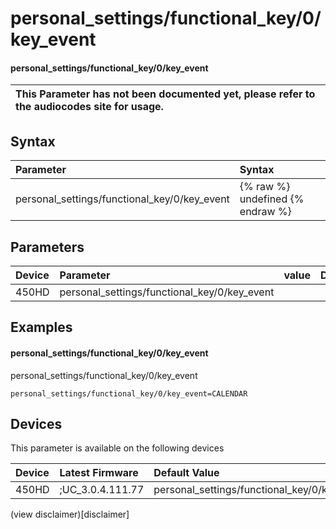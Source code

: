 ﻿---
description: personal_settings/functional_key/0/key_event
search:
    keywords: ['personal_settings','functional_key','0','key_event']
---

# personal_settings/functional_key/0/key_event

#### personal_settings/functional_key/0/key_event


| This Parameter has not been documented yet, please refer to the audiocodes site for usage.  |
| :--- |

## Syntax
| Parameter | Syntax |
| :--- | :--- |
|personal_settings/functional_key/0/key_event | {% raw %} undefined {% endraw %} |

## Parameters
|Device|Parameter|value|Description|
|:---|:---|:---|:---|
| 450HD | personal_settings/functional_key/0/key_event |  |  |

## Examples
#### personal_settings/functional_key/0/key_event

personal_settings/functional_key/0/key_event

```
personal_settings/functional_key/0/key_event=CALENDAR
```

## Devices
This parameter is available on the following devices

| Device | Latest Firmware | Default Value |
|:---|:---|:---|
| 450HD | ;UC_3.0.4.111.77 | personal_settings/functional_key/0/key_event=CALENDAR 

(view disclaimer)[disclaimer]
